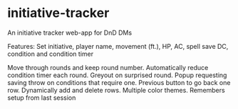 # initiative-tracker
An initiative tracker web-app for DnD DMs

Features:
Set initiative, player name, movement (ft.), HP, AC, spell save DC, condition and condition timer

Move through rounds and keep round number.
Automatically reduce condition timer each round.
Greyout on surprised round.
Popup requesting saving throw on conditions that require one.
Previous button to go back one row.
Dynamically add and delete rows.
Multiple color themes.
Remembers setup from last session